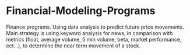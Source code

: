 # Financial-Modeling-Programs
Finance programs. Using data analysis to predict future price movements. Main strategy is using keyword analysis for news, in comparison with metrics (float, average volume, 5 min volume, beta, market performance, ect...), to determine the near term movement of a stock. 
